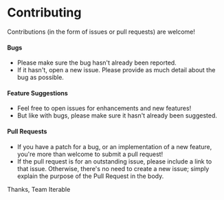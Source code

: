 # Contributing

Contributions (in the form of issues or pull requests) are welcome!

#### **Bugs**
* Please make sure the bug hasn't already been reported.
* If it hasn't, open a new issue. Please provide as much detail about the bug as possible.

#### **Feature Suggestions**
* Feel free to open issues for enhancements and new features!
* But like with bugs, please make sure it hasn't already been suggested.

#### **Pull Requests**
* If you have a patch for a bug, or an implementation of a new feature, you're more than welcome to submit a pull request!
* If the pull request is for an outstanding issue, please include a link to that issue. Otherwise, there's no need to create a new issue; simply explain the purpose of the Pull Request in the body.

Thanks,
Team Iterable
